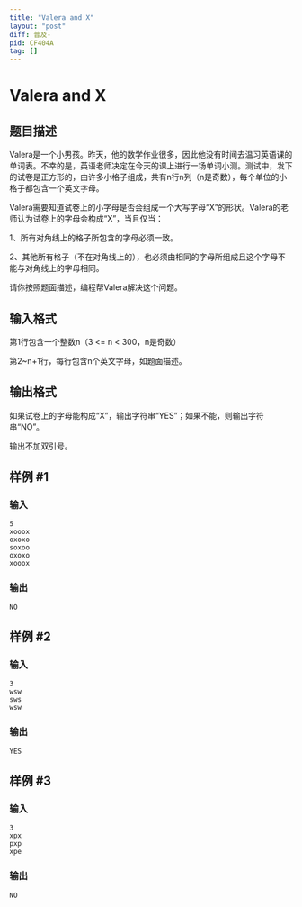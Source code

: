 ```yaml
---
title: "Valera and X"
layout: "post"
diff: 普及-
pid: CF404A
tag: []
---
```


# Valera and X

## 题目描述

Valera是一个小男孩。昨天，他的数学作业很多，因此他没有时间去温习英语课的单词表。不幸的是，英语老师决定在今天的课上进行一场单词小测。测试中，发下的试卷是正方形的，由许多小格子组成，共有n行n列（n是奇数），每个单位的小格子都包含一个英文字母。

Valera需要知道试卷上的小字母是否会组成一个大写字母“X”的形状。Valera的老师认为试卷上的字母会构成“X”，当且仅当：

1、所有对角线上的格子所包含的字母必须一致。

2、其他所有格子（不在对角线上的），也必须由相同的字母所组成且这个字母不能与对角线上的字母相同。

请你按照题面描述，编程帮Valera解决这个问题。

## 输入格式

第1行包含一个整数n（3 <= n < 300，n是奇数）

第2~n+1行，每行包含n个英文字母，如题面描述。

## 输出格式

如果试卷上的字母能构成“X”，输出字符串“YES”；如果不能，则输出字符串“NO”。

输出不加双引号。

## 样例 #1

### 输入

```
5
xooox
oxoxo
soxoo
oxoxo
xooox

```

### 输出

```
NO

```

## 样例 #2

### 输入

```
3
wsw
sws
wsw

```

### 输出

```
YES

```

## 样例 #3

### 输入

```
3
xpx
pxp
xpe

```

### 输出

```
NO

```

